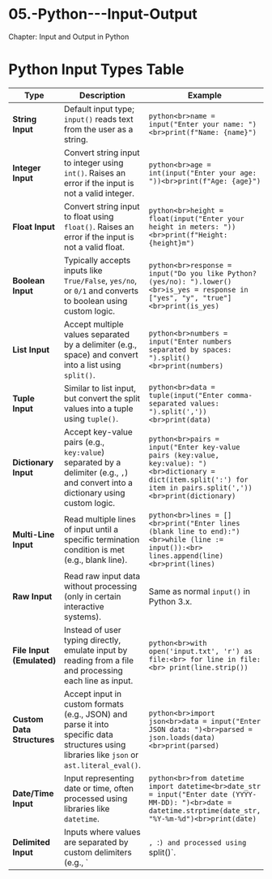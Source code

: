 # 05.-Python---Input-Output
Chapter: Input and Output in Python
# Python Input Types Table

| **Type**                  | **Description**                                                                                                                                                                                                                                                                 | **Example**                                                                                                             |
|---------------------------|-------------------------------------------------------------------------------------------------------------------------------------------------------------------------------------------------------------------------------------------------------------------------------------|-------------------------------------------------------------------------------------------------------------------------|
| **String Input**          | Default input type; `input()` reads text from the user as a string.                                                                                                                                                                                                               | ```python<br>name = input("Enter your name: ")<br>print(f"Name: {name}")```                                            |
| **Integer Input**         | Convert string input to integer using `int()`. Raises an error if the input is not a valid integer.                                                                                                                                                                              | ```python<br>age = int(input("Enter your age: "))<br>print(f"Age: {age}")```                                           |
| **Float Input**           | Convert string input to float using `float()`. Raises an error if the input is not a valid float.                                                                                                                                                                                | ```python<br>height = float(input("Enter your height in meters: "))<br>print(f"Height: {height}m")```                  |
| **Boolean Input**         | Typically accepts inputs like `True/False`, `yes/no`, or `0/1` and converts to boolean using custom logic.                                                                                                                                                                       | ```python<br>response = input("Do you like Python? (yes/no): ").lower()<br>is_yes = response in ["yes", "y", "true"]<br>print(is_yes)``` |
| **List Input**            | Accept multiple values separated by a delimiter (e.g., space) and convert into a list using `split()`.                                                                                                                                                                          | ```python<br>numbers = input("Enter numbers separated by spaces: ").split()<br>print(numbers)```                       |
| **Tuple Input**           | Similar to list input, but convert the split values into a tuple using `tuple()`.                                                                                                                                                                                               | ```python<br>data = tuple(input("Enter comma-separated values: ").split(','))<br>print(data)```                        |
| **Dictionary Input**      | Accept key-value pairs (e.g., `key:value`) separated by a delimiter (e.g., `,`) and convert into a dictionary using custom logic.                                                                                                                                                 | ```python<br>pairs = input("Enter key-value pairs (key:value, key:value): ")<br>dictionary = dict(item.split(':') for item in pairs.split(','))<br>print(dictionary)``` |
| **Multi-Line Input**      | Read multiple lines of input until a specific termination condition is met (e.g., blank line).                                                                                                                                                                                   | ```python<br>lines = []<br>print("Enter lines (blank line to end):")<br>while (line := input()):<br> lines.append(line)<br>print(lines)``` |
| **Raw Input**             | Read raw input data without processing (only in certain interactive systems).                                                                                                                                                                                                   | Same as normal `input()` in Python 3.x.                                                                                 |
| **File Input (Emulated)** | Instead of user typing directly, emulate input by reading from a file and processing each line as input.                                                                                                                                                                       | ```python<br>with open('input.txt', 'r') as file:<br> for line in file:<br> print(line.strip())```                      |
| **Custom Data Structures**| Accept input in custom formats (e.g., JSON) and parse it into specific data structures using libraries like `json` or `ast.literal_eval()`.                                                                                                                                      | ```python<br>import json<br>data = input("Enter JSON data: ")<br>parsed = json.loads(data)<br>print(parsed)```          |
| **Date/Time Input**       | Input representing date or time, often processed using libraries like `datetime`.                                                                                                                                                                                              | ```python<br>from datetime import datetime<br>date_str = input("Enter date (YYYY-MM-DD): ")<br>date = datetime.strptime(date_str, "%Y-%m-%d")<br>print(date)``` |
| **Delimited Input**       | Inputs where values are separated by custom delimiters (e.g., `|`, `:`) and processed using `split()`.                                                                                                                                                                          | ```python<br>values = input("Enter values separated by '|': ").split('|')<br>print(values)```                          |
